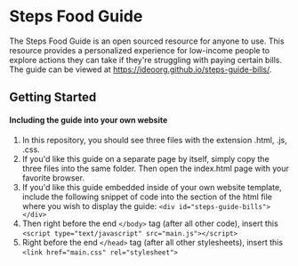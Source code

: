 # Steps Food Guide

The Steps Food Guide is an open sourced resource for anyone to use. This resource provides a personalized experience for low-income people to explore actions they can take if they're struggling with paying certain bills. The guide can be viewed at https://ideoorg.github.io/steps-guide-bills/.

## Getting Started

#### Including the guide into your own website
1. In this repository, you should see three files with the extension .html, .js, .css.
2. If you'd like this guide on a separate page by itself, simply copy the three files into the same folder. Then open the index.html page with your favorite browser.
3. If you'd like this guide embedded inside of your own website template, include the following snippet of code into the section of the html file where you wish to display the guide: `<div id="steps-guide-bills"></div>`
4. Then right before the end `</body>` tag (after all other code), insert this `<script type="text/javascript" src="main.js"></script>`
5. Right before the end `</head>` tag (after all other stylesheets), insert this `<link href="main.css" rel="stylesheet">`
